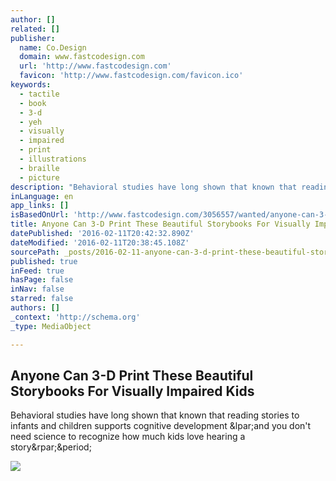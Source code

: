 ```yaml
---
author: []
related: []
publisher:
  name: Co.Design
  domain: www.fastcodesign.com
  url: 'http://www.fastcodesign.com'
  favicon: 'http://www.fastcodesign.com/favicon.ico'
keywords:
  - tactile
  - book
  - 3-d
  - yeh
  - visually
  - impaired
  - print
  - illustrations
  - braille
  - picture
description: "Behavioral studies have long shown that known that reading stories to infants and children supports cognitive development (and you don't need science to recognize how much kids love hearing a story)."
inLanguage: en
app_links: []
isBasedOnUrl: 'http://www.fastcodesign.com/3056557/wanted/anyone-can-3-d-print-these-beautiful-storybooks-for-visually-impaired-kids'
title: Anyone Can 3-D Print These Beautiful Storybooks For Visually Impaired Kids
datePublished: '2016-02-11T20:42:32.890Z'
dateModified: '2016-02-11T20:38:45.108Z'
sourcePath: _posts/2016-02-11-anyone-can-3-d-print-these-beautiful-storybooks-for-visually.md
published: true
inFeed: true
hasPage: false
inNav: false
starred: false
authors: []
_context: 'http://schema.org'
_type: MediaObject

---
```

<article style=""><h1>Anyone Can 3-D Print These Beautiful Storybooks For Visually Impaired Kids</h1><p>Behavioral studies have long shown that known that reading stories to infants and children supports cognitive development &amp;lpar;and you don't need science to recognize how much kids love hearing a story&amp;rpar;&amp;period;</p><img src="http://h.fastcompany.net/multisite_files/fastcompany/imagecache/inline-large/inline/2016/02/3056557-inline-s-5-beautiful-3d-printed-story-books-for-visually.jpg" /></article>
